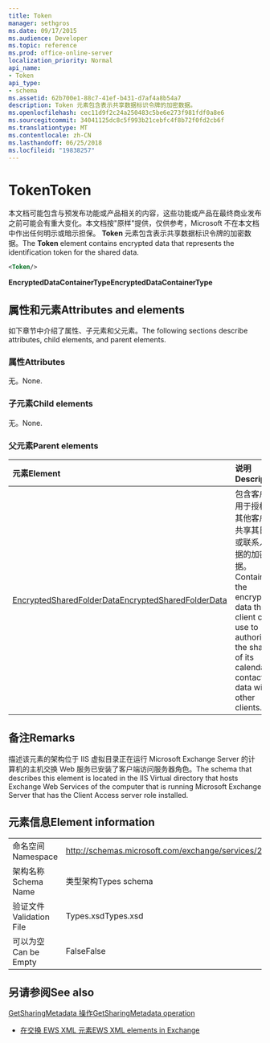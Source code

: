 ```yaml
---
title: Token
manager: sethgros
ms.date: 09/17/2015
ms.audience: Developer
ms.topic: reference
ms.prod: office-online-server
localization_priority: Normal
api_name:
- Token
api_type:
- schema
ms.assetid: 62b700e1-88c7-41ef-b431-d7af4a8b54a7
description: Token 元素包含表示共享数据标识令牌的加密数据。
ms.openlocfilehash: cec11d9f2c24a250483c5be6e273f981fdf0a8e6
ms.sourcegitcommit: 34041125dc8c5f993b21cebfc4f8b72f0fd2cb6f
ms.translationtype: MT
ms.contentlocale: zh-CN
ms.lasthandoff: 06/25/2018
ms.locfileid: "19838257"
---
```

# <a name="token"></a><span data-ttu-id="1f12b-103">Token</span><span class="sxs-lookup"><span data-stu-id="1f12b-103">Token</span></span>

<span data-ttu-id="1f12b-104">本文档可能包含与预发布功能或产品相关的内容，这些功能或产品在最终商业发布之前可能会有重大变化。本文档按"原样"提供，仅供参考，Microsoft 不在本文档中作出任何明示或暗示担保。 **Token** 元素包含表示共享数据标识令牌的加密数据。</span><span class="sxs-lookup"><span data-stu-id="1f12b-104">The **Token** element contains encrypted data that represents the identification token for the shared data.</span></span> 
  
```xml
<Token/>
```

 <span data-ttu-id="1f12b-105">**EncryptedDataContainerType**</span><span class="sxs-lookup"><span data-stu-id="1f12b-105">**EncryptedDataContainerType**</span></span>
## <a name="attributes-and-elements"></a><span data-ttu-id="1f12b-106">属性和元素</span><span class="sxs-lookup"><span data-stu-id="1f12b-106">Attributes and elements</span></span>

<span data-ttu-id="1f12b-107">如下章节中介绍了属性、子元素和父元素。</span><span class="sxs-lookup"><span data-stu-id="1f12b-107">The following sections describe attributes, child elements, and parent elements.</span></span>
  
### <a name="attributes"></a><span data-ttu-id="1f12b-108">属性</span><span class="sxs-lookup"><span data-stu-id="1f12b-108">Attributes</span></span>

<span data-ttu-id="1f12b-109">无。</span><span class="sxs-lookup"><span data-stu-id="1f12b-109">None.</span></span>
  
### <a name="child-elements"></a><span data-ttu-id="1f12b-110">子元素</span><span class="sxs-lookup"><span data-stu-id="1f12b-110">Child elements</span></span>

<span data-ttu-id="1f12b-111">无。</span><span class="sxs-lookup"><span data-stu-id="1f12b-111">None.</span></span>
  
### <a name="parent-elements"></a><span data-ttu-id="1f12b-112">父元素</span><span class="sxs-lookup"><span data-stu-id="1f12b-112">Parent elements</span></span>

|<span data-ttu-id="1f12b-113">**元素**</span><span class="sxs-lookup"><span data-stu-id="1f12b-113">**Element**</span></span>|<span data-ttu-id="1f12b-114">**说明**</span><span class="sxs-lookup"><span data-stu-id="1f12b-114">**Description**</span></span>|
|:-----|:-----|
|[<span data-ttu-id="1f12b-115">EncryptedSharedFolderData</span><span class="sxs-lookup"><span data-stu-id="1f12b-115">EncryptedSharedFolderData</span></span>](encryptedsharedfolderdata.md) <br/> |<span data-ttu-id="1f12b-116">包含客户端用于授权与其他客户端共享其日历或联系人数据的加密数据。</span><span class="sxs-lookup"><span data-stu-id="1f12b-116">Contains the encrypted data that a client can use to authorize the sharing of its calendar or contact data with other clients.</span></span>  <br/> |
   
## <a name="remarks"></a><span data-ttu-id="1f12b-117">备注</span><span class="sxs-lookup"><span data-stu-id="1f12b-117">Remarks</span></span>

<span data-ttu-id="1f12b-118">描述该元素的架构位于 IIS 虚拟目录正在运行 Microsoft Exchange Server 的计算机的主机交换 Web 服务已安装了客户端访问服务器角色。</span><span class="sxs-lookup"><span data-stu-id="1f12b-118">The schema that describes this element is located in the IIS Virtual directory that hosts Exchange Web Services of the computer that is running Microsoft Exchange Server that has the Client Access server role installed.</span></span>
  
## <a name="element-information"></a><span data-ttu-id="1f12b-119">元素信息</span><span class="sxs-lookup"><span data-stu-id="1f12b-119">Element information</span></span>

|||
|:-----|:-----|
|<span data-ttu-id="1f12b-120">命名空间</span><span class="sxs-lookup"><span data-stu-id="1f12b-120">Namespace</span></span>  <br/> |http://schemas.microsoft.com/exchange/services/2006/types  <br/> |
|<span data-ttu-id="1f12b-121">架构名称</span><span class="sxs-lookup"><span data-stu-id="1f12b-121">Schema Name</span></span>  <br/> |<span data-ttu-id="1f12b-122">类型架构</span><span class="sxs-lookup"><span data-stu-id="1f12b-122">Types schema</span></span>  <br/> |
|<span data-ttu-id="1f12b-123">验证文件</span><span class="sxs-lookup"><span data-stu-id="1f12b-123">Validation File</span></span>  <br/> |<span data-ttu-id="1f12b-124">Types.xsd</span><span class="sxs-lookup"><span data-stu-id="1f12b-124">Types.xsd</span></span>  <br/> |
|<span data-ttu-id="1f12b-125">可以为空</span><span class="sxs-lookup"><span data-stu-id="1f12b-125">Can be Empty</span></span>  <br/> |<span data-ttu-id="1f12b-126">False</span><span class="sxs-lookup"><span data-stu-id="1f12b-126">False</span></span>  <br/> |
   
## <a name="see-also"></a><span data-ttu-id="1f12b-127">另请参阅</span><span class="sxs-lookup"><span data-stu-id="1f12b-127">See also</span></span>



[<span data-ttu-id="1f12b-128">GetSharingMetadata 操作</span><span class="sxs-lookup"><span data-stu-id="1f12b-128">GetSharingMetadata operation</span></span>](getsharingmetadata-operation.md)


- [<span data-ttu-id="1f12b-129">在交换 EWS XML 元素</span><span class="sxs-lookup"><span data-stu-id="1f12b-129">EWS XML elements in Exchange</span></span>](ews-xml-elements-in-exchange.md)

